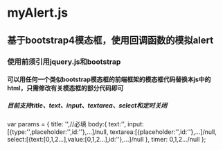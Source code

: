# myAlert.js
## 基于bootstrap4模态框，使用回调函数的模拟alert
### 使用前须引用jquery.js和bootstrap
#### 可以用任何一个类似bootstrap模态框的前端框架的模态框代码替换本js中的html，只需修改有关模态框的部分代码即可
##### 目前支持title、text、input、textarea、select和定时关闭
var params = {
     title: '',//必填
     body:{
         text:'',
         input:[{type:'',placeholder:'',id:''},...]/null,
         textarea:[{placeholder:'',id:''},...]/null,
         select:[{text:[0,1,2...],value:[0,1,2...],id:''},...]/null
     },
     timer: 0,1,2.../null
};

